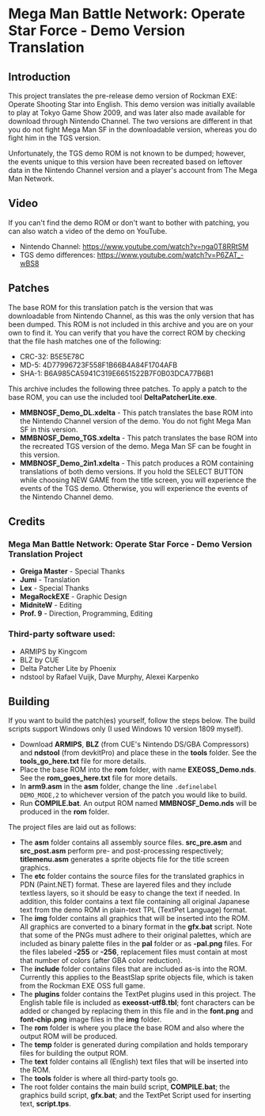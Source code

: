 # Mega Man Battle Network: Operate Star Force - Demo Version Translation

## Introduction

This project translates the pre-release demo version of Rockman EXE: Operate Shooting Star into English. This demo version was initially available to play at Tokyo Game Show 2009, and was later also made available for download through Nintendo Channel. The two versions are different in that you do not fight Mega Man SF in the downloadable version, whereas you do fight him in the TGS version.

Unfortunately, the TGS demo ROM is not known to be dumped; however, the events unique to this version have been recreated based on leftover data in the Nintendo Channel version and a player's account from The Mega Man Network.

## Video

If you can't find the demo ROM or don't want to bother with patching, you can also watch a video of the demo on YouTube.

* Nintendo Channel: https://www.youtube.com/watch?v=nga0T8RRtSM
* TGS demo differences: https://www.youtube.com/watch?v=P6ZAT_-wBS8

## Patches

The base ROM for this translation patch is the version that was downloadable from Nintendo Channel, as this was the only version that has been dumped. This ROM is not included in this archive and you are on your own to find it. You can verify that you have the correct ROM by checking that the file hash matches one of the following:

* CRC-32: B5E5E78C
* MD-5: 4D77996723F558F1B66B4A84F1704AFB
* SHA-1: B6A985CA5941C319E6651522B7F0B03DCA77B6B1

This archive includes the following three patches. To apply a patch to the base ROM, you can use the included tool **DeltaPatcherLite.exe**. 

* **MMBNOSF_Demo_DL.xdelta** - This patch translates the base ROM into the Nintendo Channel version of the demo. You do not fight Mega Man SF in this version.
* **MMBNOSF_Demo_TGS.xdelta** - This patch translates the base ROM into the recreated TGS version of the demo. Mega Man SF can be fought in this version.
* **MMBNOSF_Demo_2in1.xdelta** - This patch produces a ROM containing translations of both demo versions. If you hold the SELECT BUTTON while choosing NEW GAME from the title screen, you will experience the events of the TGS demo. Otherwise, you will experience the events of the Nintendo Channel demo.

## Credits

### Mega Man Battle Network: Operate Star Force - Demo Version Translation Project

* **Greiga Master** - Special Thanks
* **Jumi** - Translation
* **Lex** - Special Thanks
* **MegaRockEXE** - Graphic Design
* **MidniteW** - Editing
* **Prof. 9** - Direction, Programming, Editing

### Third-party software used:

* ARMIPS by Kingcom
* BLZ by CUE
* Delta Patcher Lite by Phoenix
* ndstool by Rafael Vuijk, Dave Murphy, Alexei Karpenko

## Building

If you want to build the patch(es) yourself, follow the steps below. The build scripts support Windows only (I used Windows 10 version 1809 myself).

* Download **ARMIPS**, **BLZ** (from CUE's Nintendo DS/GBA Compressors) and **ndstool** (from devkitPro) and place these in the **tools** folder. See the **tools_go_here.txt** file for more details.
* Place the base ROM into the **rom** folder, with name **EXEOSS_Demo.nds**. See the **rom_goes_here.txt** file for more details.
* In **arm9.asm** in the **asm** folder, change the line `.definelabel DEMO_MODE,2` to whichever version of the patch you would like to build.
* Run **COMPILE.bat**. An output ROM named **MMBNOSF_Demo.nds** will be produced in the **rom** folder.

The project files are laid out as follows:

* The **asm** folder contains all assembly source files. **src_pre.asm** and **src_post.asm** perform pre- and post-processing respectively; **titlemenu.asm** generates a sprite objects file for the title screen graphics.
* The **etc** folder contains the source files for the translated graphics in PDN (Paint.NET) format. These are layered files and they include textless layers, so it should be easy to change the text if needed. In addition, this folder contains a text file containing all original Japanese text from the demo ROM in plain-text TPL (TextPet Language) format.
* The **img** folder contains all graphics that will be inserted into the ROM. All graphics are converted to a binary format in the **gfx.bat** script. Note that some of the PNGs must adhere to their original palettes, which are included as binary palette files in the **pal** folder or as **-pal.png** files. For the files labeled **-255** or **-256**, replacement files must contain at most that number of colors (after GBA color reduction).
* The **include** folder contains files that are included as-is into the ROM. Currently this applies to the BeastSlap sprite objects file, which is taken from the Rockman EXE OSS full game.
* The **plugins** folder contains the TextPet plugins used in this project. The English table file is included as **exeosst-utf8.tbl**; font characters can be added or changed by replacing them in this file and in the **font.png** and **font-chip.png** image files in the **img** folder.
* The **rom** folder is where you place the base ROM and also where the output ROM will be produced.
* The **temp** folder is generated during compilation and holds temporary files for building the output ROM.
* The **text** folder contains all (English) text files that will be inserted into the ROM. 
* The **tools** folder is where all third-party tools go.
* The root folder contains the main build script, **COMPILE.bat**; the graphics build script, **gfx.bat**; and the TextPet Script used for inserting text, **script.tps**.